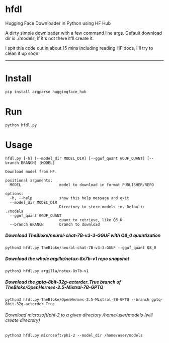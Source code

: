 # hfdl
Hugging Face Downloader in Python using HF Hub

A dirty simple downloader with a few command line args.  Default download dir is ./models, if it's not there it'll create it.  

I spit this code out in about 15 mins including reading HF docs, I'll try to clean it up soon. 

-------
# Install
  `pip install argparse huggingface_hub`

# Run
 `python hfdl.py`

# Usage
    hfdl.py [-h] [--model_dir MODEL_DIR] [--gguf_quant GGUF_QUANT] [--branch BRANCH] [MODEL]
    
    Download model from HF.
    
    positional arguments:
      MODEL                 model to download in format PUBLISHER/REPO
    
    options:
      -h, --help            show this help message and exit
      --model_dir MODEL_DIR
                            Directory to store models in. Default: ./models
      --gguf_quant GGUF_QUANT
                            quant to retrieve, like Q6_K
      --branch BRANCH       branch to download



##### Download TheBloke/neural-chat-7B-v3-3-GGUF with Q8_0 quantization

`python3 hfdl.py TheBloke/neural-chat-7B-v3-3-GGUF --gguf_quant Q8_0`


##### Download the whole argilla/notux-8x7b-v1 repo snapshot

`python3 hfdl.py argilla/notux-8x7b-v1`



##### Download the gptq-8bit-32g-actorder_True branch of TheBloke/OpenHermes-2.5-Mistral-7B-GPTQ

`python3 hfdl.py TheBloke/OpenHermes-2.5-Mistral-7B-GPTQ --branch gptq-8bit-32g-actorder_True`



###### Download microsoft/phi-2 to a given directory /home/user/models (will create directory)

`python3 hfdl.py microsoft/phi-2 --model_dir /home/user/models`
